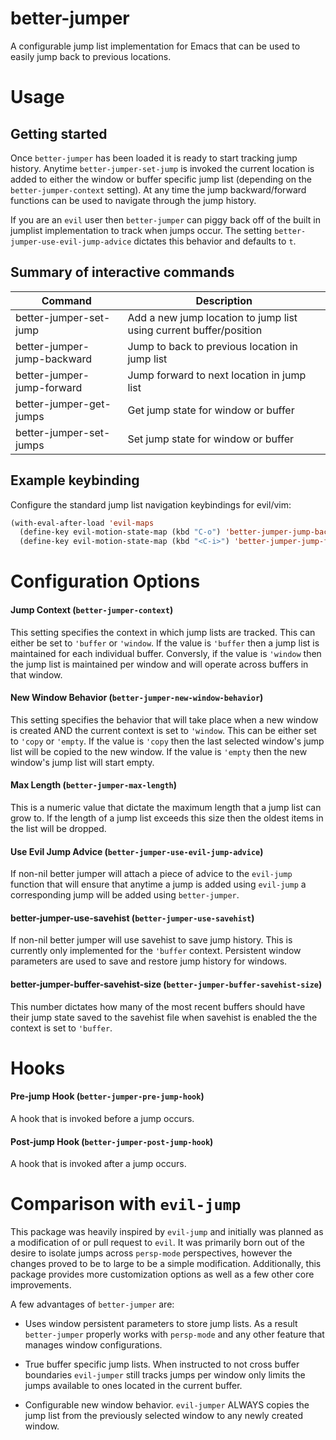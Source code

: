 # better-jumper

A configurable jump list implementation for Emacs that can be used to easily
jump back to previous locations.


# Usage

## Getting started

Once `better-jumper` has been loaded it is ready to start tracking jump history.
Anytime `better-jumper-set-jump` is invoked the current location is added to
either the window or buffer specific jump list (depending on the
`better-jumper-context` setting). At any time the jump backward/forward
functions can be used to navigate through the jump history.

If you are an `evil` user then `better-jumper` can piggy back off of the built
in jumplist implementation to track when jumps occur. The setting
`better-jumper-use-evil-jump-advice` dictates this behavior and defaults to `t`.

## Summary of interactive commands

| Command                     | Description                                                         |
|--------------------------   |---------------------------------------------------------------------|
| better-jumper-set-jump      | Add a new jump location to jump list using current buffer/position  |
| better-jumper-jump-backward | Jump to back to previous location in jump list                      |
| better-jumper-jump-forward  | Jump forward to next location in jump list                          |
| better-jumper-get-jumps     | Get jump state for window or buffer                                 |
| better-jumper-set-jumps     | Set jump state for window or buffer                                 |

## Example keybinding

Configure the standard jump list navigation keybindings for evil/vim:

```lisp
(with-eval-after-load 'evil-maps
  (define-key evil-motion-state-map (kbd "C-o") 'better-jumper-jump-backward)
  (define-key evil-motion-state-map (kbd "<C-i>") 'better-jumper-jump-forward))
```

# Configuration Options

#### Jump Context (`better-jumper-context`)

This setting specifies the context in which jump lists are tracked. This can
either be set to `'buffer` or `'window`. If the value is `'buffer` then a jump
list is maintained for each individual buffer. Conversly, if the value is
`'window` then the jump list is maintained per window and will operate across
buffers in that window.

#### New Window Behavior  (`better-jumper-new-window-behavior`)

This setting specifies the behavior that will take place when a new window is
created AND the current context is set to `'window`. This can be either set to
`'copy` or `'empty`. If the value is `'copy` then the last selected window's
jump list will be copied to the new window. If the value is `'empty` then the
new window's jump list will start empty.

#### Max Length  (`better-jumper-max-length`)

This is a numeric value that dictate the maximum length that a jump list can
grow to. If the length of a jump list exceeds this size then the oldest items in
the list will be dropped.

#### Use Evil Jump Advice (`better-jumper-use-evil-jump-advice`)

If non-nil better jumper will attach a piece of advice to the `evil-jump`
function that will ensure that anytime a jump is added using `evil-jump` a
corresponding jump will be added using `better-jumper`.

#### better-jumper-use-savehist (`better-jumper-use-savehist`)

If non-nil better jumper will use savehist to save jump history. This is
currently only implemented for the `'buffer` context. Persistent window
parameters are used to save and restore jump history for windows.

#### better-jumper-buffer-savehist-size (`better-jumper-buffer-savehist-size`)

This number dictates how many of the most recent buffers should have their jump
state saved to the savehist file when savehist is enabled the the context is set
to `'buffer`.

# Hooks

#### Pre-jump Hook (`better-jumper-pre-jump-hook`)

A hook that is invoked before a jump occurs.

#### Post-jump Hook (`better-jumper-post-jump-hook`)

A hook that is invoked after a jump occurs.

# Comparison with `evil-jump`

This package was heavily inspired by `evil-jump` and initially was planned as a
modification of or pull request to `evil`. It was primarily born out of the
desire to isolate jumps across `persp-mode` perspectives, however the changes
proved to be to large to be a simple modification. Additionally, this package
provides more customization options as well as a few other core improvements.

A few advantages of `better-jumper` are:

* Uses window persistent parameters to store jump lists. As a result
  `better-jumper` properly works with `persp-mode` and any other feature that
  manages window configurations.

* True buffer specific jump lists. When instructed to not cross buffer
  boundaries `evil-jumper` still tracks jumps per window only limits the jumps
  available to ones located in the current buffer.
  
* Configurable new window behavior. `evil-jumper` ALWAYS copies the jump list
  from the previously selected window to any newly created window.
